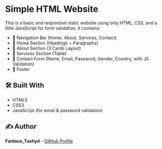 # Simple HTML Website

This is a basic and responsive static website using only HTML, CSS, and a little JavaScript for form validation. It contains:

- 🔹 Navigation Bar (Home, About, Services, Contact)
- 🔹 Home Section (Headings + Paragraphs)
- 🔹 About Section (3 Cards Layout)
- 🔹 Services Section (Table)
- 🔹 Contact Form (Name, Email, Password, Gender, Country, with JS Validation)
- 🔹 Footer

## 🛠 Built With
- HTML5
- CSS3
- JavaScript (for email & password validation)

## ✍️ Author
**Fardaus_Taohyd** – [GitHub Profile](https://github.com/FardausTaohyd)
